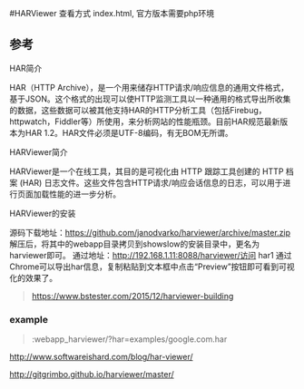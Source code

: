 #HARViewer 
查看方式 index.html,
官方版本需要php环境

## 参考
HAR简介

HAR（HTTP Archive），是一个用来储存HTTP请求/响应信息的通用文件格式，基于JSON。这个格式的出现可以使HTTP监测工具以一种通用的格式导出所收集的数据，这些数据可以被其他支持HAR的HTTP分析工具（包括Firebug，httpwatch，Fiddler等）所使用，来分析网站的性能瓶颈。目前HAR规范最新版本为HAR 1.2。HAR文件必须是UTF-8编码，有无BOM无所谓。

HARViewer简介

HARViewer是一个在线工具，其目的是可视化由 HTTP 跟踪工具创建的 HTTP 档案 (HAR) 日志文件。这些文件包含HTTP请求/响应会话信息的日志，可以用于进行页面加载性能的进一步分析。

HARViewer的安装

源码下载地址：https://github.com/janodvarko/harviewer/archive/master.zip
解压后，将其中的webapp目录拷贝到showslow的安装目录中，更名为harviewer即可。
通过地址：http://192.168.1.11:8088/harviewer/访问
har1
通过Chrome可以导出har信息，复制粘贴到文本框中点击“Preview”按钮即可看到可视化的效果了。
>https://www.bstester.com/2015/12/harviewer-building

### example
>:webapp_harviewer/?har=examples/google.com.har

http://www.softwareishard.com/blog/har-viewer/

http://gitgrimbo.github.io/harviewer/master/